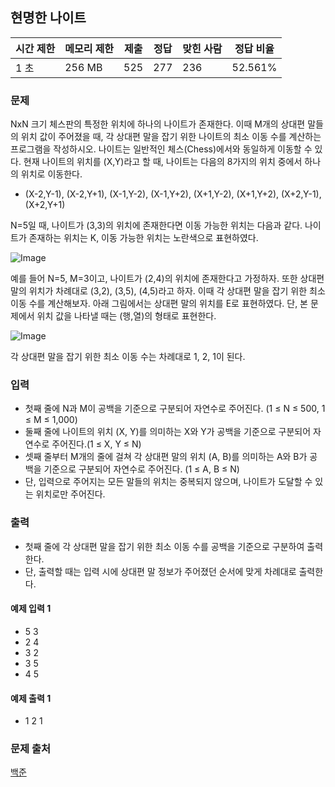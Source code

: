 ## 현명한 나이트
 
|시간 제한|	메모리 제한|	제출|	정답|	맞힌 사람|	정답 비율|
|---|---|---|---|---|---|
|1 초|	256 MB|	525|	277|	236|	52.561%|

### 문제
NxN 크기 체스판의 특정한 위치에 하나의 나이트가 존재한다. 이때 M개의 상대편 말들의 위치 값이 주어졌을 때, 각 상대편 말을 잡기 위한 나이트의 최소 이동 수를 계산하는 프로그램을 작성하시오.
나이트는 일반적인 체스(Chess)에서와 동일하게 이동할 수 있다. 현재 나이트의 위치를 (X,Y)라고 할 때, 나이트는 다음의 8가지의 위치 중에서 하나의 위치로 이동한다.

- (X-2,Y-1), (X-2,Y+1), (X-1,Y-2), (X-1,Y+2), (X+1,Y-2), (X+1,Y+2), (X+2,Y-1), (X+2,Y+1)

N=5일 때, 나이트가 (3,3)의 위치에 존재한다면 이동 가능한 위치는 다음과 같다. 나이트가 존재하는 위치는 K, 이동 가능한 위치는 노란색으로 표현하였다.

![Image](https://upload.acmicpc.net/c7151652-6239-4a9c-94e9-281500d10b50/-/preview/)

예를 들어 N=5, M=3이고, 나이트가 (2,4)의 위치에 존재한다고 가정하자. 또한 상대편 말의 위치가 차례대로 (3,2), (3,5), (4,5)라고 하자. 이때 각 상대편 말을 잡기 위한 최소 이동 수를 계산해보자. 아래 그림에서는 상대편 말의 위치를 E로 표현하였다. 단, 본 문제에서 위치 값을 나타낼 때는 (행,열)의 형태로 표현한다.

![Image](https://upload.acmicpc.net/59cccc8b-ba1a-4409-930c-2d50e63c1faf/-/preview/)

각 상대편 말을 잡기 위한 최소 이동 수는 차례대로 1, 2, 1이 된다.

### 입력
- 첫째 줄에 N과 M이 공백을 기준으로 구분되어 자연수로 주어진다. (1 ≤ N ≤ 500, 1 ≤ M ≤ 1,000) 
- 둘째 줄에 나이트의 위치 (X, Y)를 의미하는 X와 Y가 공백을 기준으로 구분되어 자연수로 주어진다.(1 ≤ X, Y ≤ N) 
- 셋째 줄부터 M개의 줄에 걸쳐 각 상대편 말의 위치 (A, B)를 의미하는 A와 B가 공백을 기준으로 구분되어 자연수로 주어진다. (1 ≤ A, B ≤ N)
- 단, 입력으로 주어지는 모든 말들의 위치는 중복되지 않으며, 나이트가 도달할 수 있는 위치로만 주어진다.

### 출력
- 첫째 줄에 각 상대편 말을 잡기 위한 최소 이동 수를 공백을 기준으로 구분하여 출력한다.
- 단, 출력할 때는 입력 시에 상대편 말 정보가 주어졌던 순서에 맞게 차례대로 출력한다.

#### 예제 입력 1 
- 5 3
- 2 4
- 3 2
- 3 5
- 4 5
#### 예제 출력 1 
- 1 2 1

### 문제 출처
[백준](https://www.acmicpc.net/problem/18404)
